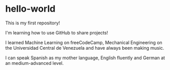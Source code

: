 # hello-world
This is my first repository!

I'm learning how to use GitHub to share projects!

I learned Machine Learning on freeCodeCamp, Mechanical Engineering on the Universidad Central de Venezuela and have always been making music.

I can speak Spanish as my mother language, English fluently and German at an medium-advanced level.
